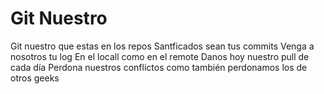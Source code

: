 # Git Nuestro

Git nuestro que estas en los repos
Santficados sean tus commits
Venga a nosotros tu log
En el locall como en el remote
Danos hoy nuestro pull de cada día
Perdona nuestros conflictos
como también perdonamos los de otros geeks